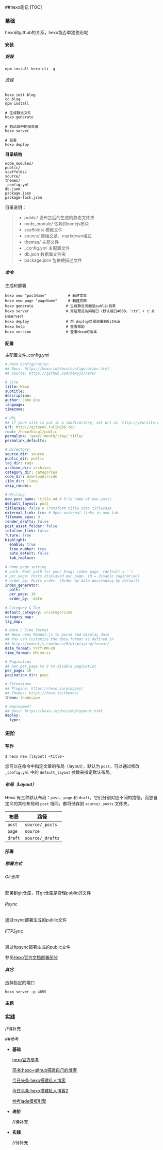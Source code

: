 ##hexo笔记
[TOC]

### 基础

hexo和github的关系，hexo能否单独使用呢

#### 安装

##### 安装

```shell
npm install hexo-cli -g
```

###### 流程

```shell
hexo init blog
cd blog
npm install

# 生成静态文件
hexo generate

# 启动自带的服务器
hexo server

# 部署
hexo deploy
```

**目录结构**

```shell
node_modules/
public/
scaffolds/
source/
themes/
_config.yml
db.json
package.json
package-lock.json
```

目录说明：

> - public/    发布之后的生成的静态文件夹
> - node_module/    依赖的nodejs模块
> - scaffolds/    模板文件
> - source/     原始文章，markdown格式
> - themes/    主题文件
> - _config.yml   主配置文件
> - db.json    数据库文件夹
> - package.json    包依赖描述文件

##### 命令

生成和部署

```shell
hexo new "postName" 		 # 新建文章
hexo new page "pageName" 	 # 新建页面
hexo generate 				# 生成静态页面至public目录
hexo server					# 开启预览访问端口（默认端口4000，'ctrl + c'关闭server）
hexo deploy 				# 将.deploy目录部署到GitHub
hexo help 					# 查看帮助
hexo version 				# 查看Hexo的版本
```

#### 配置

主配置文件_config.yml 

```yaml
# Hexo Configuration
## Docs: https://hexo.io/docs/configuration.html
## Source: https://github.com/hexojs/hexo/

# Site
title: Hexo
subtitle:
description:
author: John Doe
language:
timezone:

# URL
## If your site is put in a subdirectory, set url as 'http://yoursite.com/child' and root as '/child/'
url: http://gitbook.tuling56.top
root: /hexo/blog1/public
permalink: :year/:month/:day/:title/
permalink_defaults:

# Directory
source_dir: source
public_dir: public
tag_dir: tags
archive_dir: archives
category_dir: categories
code_dir: downloads/code
i18n_dir: :lang
skip_render:

# Writing
new_post_name: :title.md # File name of new posts
default_layout: post
titlecase: false # Transform title into titlecase
external_link: true # Open external links in new tab
filename_case: 0
render_drafts: false
post_asset_folder: false
relative_link: false
future: true
highlight:
  enable: true
  line_number: true
  auto_detect: false
  tab_replace:
  
# Home page setting
# path: Root path for your blogs index page. (default = '')
# per_page: Posts displayed per page. (0 = disable pagination)
# order_by: Posts order. (Order by date descending by default)
index_generator:
  path: ''
  per_page: 10
  order_by: -date
  
# Category & Tag
default_category: uncategorized
category_map:
tag_map:

# Date / Time format
## Hexo uses Moment.js to parse and display date
## You can customize the date format as defined in
## http://momentjs.com/docs/#/displaying/format/
date_format: YYYY-MM-DD
time_format: HH:mm:ss

# Pagination
## Set per_page to 0 to disable pagination
per_page: 10
pagination_dir: page

# Extensions
## Plugins: https://hexo.io/plugins/
## Themes: https://hexo.io/themes/
theme: landscape

# Deployment
## Docs: https://hexo.io/docs/deployment.html
deploy:
  type:
```



### 进阶

#### 写作

```
$ hexo new [layout] <title>
```

您可以在命令中指定文章的布局（layout），默认为 `post`，可以通过修改 `_config.yml` 中的 `default_layout` 参数来指定默认布局。

##### 布局（Layout）

Hexo 有三种默认布局：`post`、`page` 和 `draft`，它们分别对应不同的路径，而您自定义的其他布局和 `post` 相同，都将储存到 `source/_posts` 文件夹。

| 布局    | 路径             |
| ------- | ---------------- |
| `post`  | `source/_posts`  |
| `page`  | `source`         |
| `draft` | `source/_drafts` |

 

#### 部署

##### 部署方式

###### Git仓库

部署到git仓库，其git仓库是管理public的文件

###### Rsync

通过rsync部署生成的public文件

###### FTPSync

通过ftpsync部署生成的public文件

参见[Hexo官方文档部署部分](https://hexo.io/zh-cn/docs/deployment.html)

##### 其它

选择指定的端口

```shell
hexo server -p 4050
```

#### 主题

### 实践

//待补充

 ##参考

- **基础**

  [hexo官方参考](https://hexo.io/docs/)

  [简书:hexo+github搭建自己的博客](http://www.jianshu.com/p/465830080ea9)

  [今日头条:hexo搭建私人博客](http://www.toutiao.com/i6467864285803446798/)

  [今日头条:hexo搭建私人博客2](https://www.toutiao.com/i6493409693451420173/)

  [参考jade模板引擎](待补充)

- **进阶**

  //待补充

- **实践**

  //待补充

